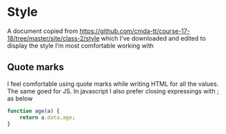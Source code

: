 # Style

A document copied from https://github.com/cmda-tt/course-17-18/tree/master/site/class-2/style which I’ve downloaded and edited to display the style I’m most comfortable working with

## Quote marks

I feel comfortable using quote marks while writing HTML for all the values. The same goed for JS. In javascript I also prefer closing expressings with ; as below

```javascript
function age(a) {
    return a.data.age;
}
```
